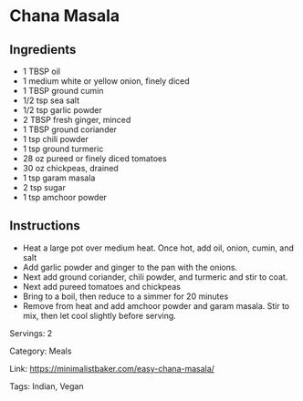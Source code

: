 # Chana Masala

## Ingredients
- 1 TBSP oil
- 1 medium white or yellow onion, finely diced
- 1 TBSP ground cumin
- 1/2 tsp sea salt
- 1/2 tsp garlic powder
- 2 TBSP fresh ginger, minced
- 1 TBSP ground coriander
- 1 tsp chili powder
- 1 tsp ground turmeric
- 28 oz pureed or finely diced tomatoes
- 30 oz chickpeas, drained
- 1 tsp garam masala
- 2 tsp sugar
- 1 tsp amchoor powder

## Instructions
- Heat a large pot over medium heat. Once hot, add oil, onion, cumin, and salt
- Add garlic powder and ginger to the pan with the onions.
- Next add ground coriander, chili powder, and turmeric and stir to coat.
- Next add pureed tomatoes and chickpeas
- Bring to a boil, then reduce to a simmer for 20 minutes
- Remove from heat and add amchoor powder and garam masala. Stir to mix, then let cool slightly before serving.

Servings: 2

Category: Meals

Link: https://minimalistbaker.com/easy-chana-masala/

Tags: Indian, Vegan
